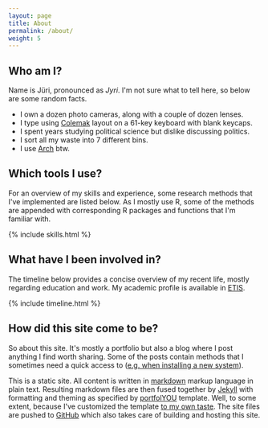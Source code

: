 ```yaml
---
layout: page
title: About
permalink: /about/
weight: 5
---
```


## Who am I?

Name is Jüri, pronounced as *Jyri*. I'm not sure what to tell here, so below are some random facts.

- I own a dozen photo cameras, along with a couple of dozen lenses. 
- I type using [Colemak](https://colemak.com/) layout on a 61-key keyboard with blank keycaps.
- I spent years studying political science but dislike discussing politics.
- I sort all my waste into 7 different bins.
- I use [Arch](https://www.archlinux.org/) btw. 

## Which tools I use?

For an overview of my skills and experience, some research methods that I've implemented are listed below. As I mostly use R, some of the methods are appended with corresponding R packages and functions that I'm familiar with.

{% include skills.html %}

## What have I been involved in?

The timeline below provides a concise overview of my recent life, mostly regarding education and work. My academic profile is available in [ETIS](https://www.etis.ee/CV/lillemets/eng).

<div class="row">
{% include timeline.html %}
</div>

## How did this site come to be?


So about this site. It's mostly a portfolio but also a blog where I post anything I find worth sharing. Some of the posts contain methods that I sometimes need a quick access to ([e.g. when installing a new system](/setting_up_systemd-boot_for_arch_linux)). 

This is a static site. All content is written in [markdown](https://en.wikipedia.org/wiki/Markdown) markup language in plain text. Resulting markdown files are then fused together by [Jekyll](http://jekyllrb.com/) with formatting and theming as specified by [portfolYOU](https://github.com/YoussefRaafatNasry/portfolYOU) template. Well, to some extent, because I've customized the template [to my own taste](https://github.com/lillemets/lillemets.github.io). The site files are pushed to [GitHub](https://github.com/) which also takes care of building and hosting this site.
